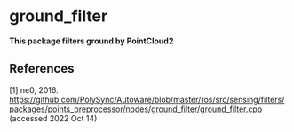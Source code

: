 # ground_filter

**This package filters ground by PointCloud2**

## References
[1] ne0, 2016. https://github.com/PolySync/Autoware/blob/master/ros/src/sensing/filters/packages/points_preprocessor/nodes/ground_filter/ground_filter.cpp (accessed 2022 Oct 14)